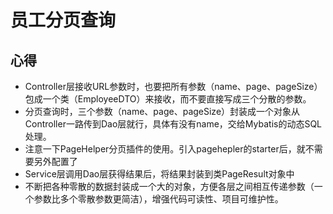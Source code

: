 # 员工分页查询

## 心得

- Controller层接收URL参数时，也要把所有参数（name、page、pageSize）包成一个类（EmployeeDTO）来接收，而不要直接写成三个分散的参数。
- 分页查询时，三个参数（name、page、pageSize）封装成一个对象从Controller一路传到Dao层就行，具体有没有name，交给Mybatis的动态SQL处理。
- 注意一下PageHelper分页插件的使用。引入pagehepler的starter后，就不需要另外配置了
- Service层调用Dao层获得结果后，将结果封装到类PageResult对象中
- 不断把各种零散的数据封装成一个大的对象，方便各层之间相互传递参数（一个参数比多个零散参数更简洁），增强代码可读性、项目可维护性。
